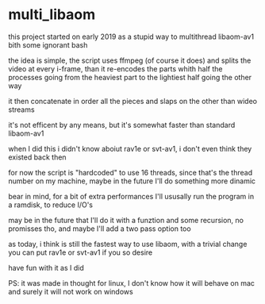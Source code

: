 # multi_libaom

this project started on early 2019 as a stupid way to multithread libaom-av1 bith some ignorant bash

the idea is simple, the script uses ffmpeg (of course it does) and splits the video at every i-frame,
than it re-encodes the parts whith half the processes going from the heaviest part to the lightiest half going the other way

it then concatenate in order all the pieces and slaps on the other than wideo streams

it's not efficent by any means, but it's somewhat faster than standard libaom-av1

when I did this i didn't know aboiut rav1e or svt-av1, i don't even think they existed back then

for now the script is "hardcoded" to use 16 threads, since that's the thread number on my machine, maybe in the future I'll do something more dinamic

bear in mind, for a bit of extra performances I'll ususally run the program in a ramdisk, to reduce I/O's

may be in the future that I'll do it with a funztion and some recursion, no promisses tho, and maybe I'll add a two pass option too

as today, i think is still the fastest way to use libaom, with a trivial change you can put rav1e or svt-av1 if you so desire

have fun with it as I did

PS: it was made in thought for linux, I don't know how it will behave on mac and surely it will not work on windows
